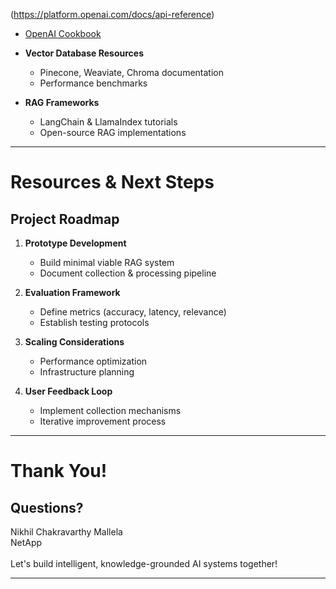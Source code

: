 (https://platform.openai.com/docs/api-reference)
  - [OpenAI Cookbook](https://cookbook.openai.com/)

- **Vector Database Resources**
  - Pinecone, Weaviate, Chroma documentation
  - Performance benchmarks

- **RAG Frameworks**
  - LangChain & LlamaIndex tutorials
  - Open-source RAG implementations

<!-- 
SPEAKER NOTES:

To continue learning about RAG, here are some valuable resources.

The OpenAI documentation is comprehensive and includes the API reference for all endpoints we'll use. The OpenAI Cookbook also provides practical examples and best practices.

For vector databases, each provider has detailed documentation. Pinecone, Weaviate, and Chroma all offer excellent guides. There are also performance benchmarks available that compare the different options.

The RAG frameworks we've mentioned - particularly LangChain and LlamaIndex - have extensive tutorials and examples. There are also many open-source RAG implementations on GitHub that we can learn from.

I recommend we start by exploring the LangChain documentation, which has specific guides for building RAG applications with different vector databases. Then we can dive deeper into OpenAI's embedding and completion API documentation.

I'll share links to all these resources in a follow-up email after this presentation.
-->

---

<!-- Next Steps Slide -->
# Resources & Next Steps

## Project Roadmap

1. **Prototype Development**
   - Build minimal viable RAG system
   - Document collection & processing pipeline

2. **Evaluation Framework**
   - Define metrics (accuracy, latency, relevance)
   - Establish testing protocols

3. **Scaling Considerations**
   - Performance optimization
   - Infrastructure planning

4. **User Feedback Loop**
   - Implement collection mechanisms
   - Iterative improvement process

<!-- 
SPEAKER NOTES:

Here's a proposed roadmap for our RAG implementation at NetApp.

First, we'll develop a prototype - a minimal viable RAG system with a basic document processing pipeline. This will let us test the concept with real documents and queries.

Next, we'll create an evaluation framework with defined metrics for accuracy, latency, and relevance. We'll establish testing protocols to ensure consistent measurement.

Once we've validated the prototype, we'll address scaling considerations. This includes performance optimization for handling larger document sets and infrastructure planning for deployment.

Finally, we'll implement user feedback mechanisms to continuously improve the system. This iterative approach will help us refine both the technical implementation and the user experience.

I propose we start with a small pilot in the customer support domain, where we can quickly demonstrate value and gather feedback before expanding to other areas.
-->

---

<!-- Thank You Slide -->
# Thank You!

## Questions?

<div class="center">
Nikhil Chakravarthy Mallela<br>
NetApp<br><br>

<span class="highlight">
Let's build intelligent, knowledge-grounded AI systems together!
</span>
</div>

<!-- 
SPEAKER NOTES:

Thank you all for your attention today!

We've covered the complete RAG workflow - from understanding what RAG is and why it's valuable, through the key components and implementation steps, to best practices and use cases.

The code and implementation guide we've discussed today are available in our GitHub repository, along with additional resources for deeper learning.

I believe RAG represents an opportunity for us at NetApp to enhance how we leverage our extensive technical documentation and knowledge bases, both internally and for our customers.

I'd be happy to answer any questions you might have about RAG implementation, specific use cases at NetApp, or next steps for our pilot project.

Thank you!
-->

---